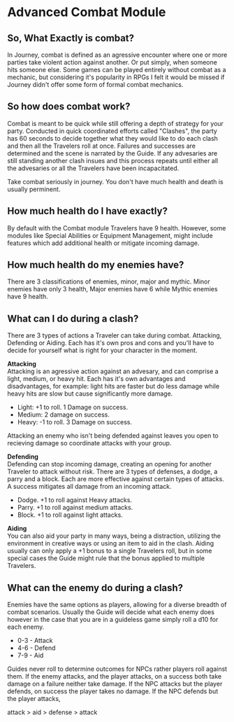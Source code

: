 # Advanced Combat Module

## So, What Exactly is combat?
In Journey, combat is defined as an agressive encounter where one or more parties take violent action against another. Or put simply, when someone hits someone else. Some games can be played entirely without combat as a mechanic, but considering it's popularity in RPGs I felt it would be missed if Journey didn't offer some form of formal combat mechanics.

## So how does combat work?
Combat is meant to be quick while still offering a depth of strategy for your party. Conducted in quick coordinated efforts called "Clashes", the party has 60 seconds to decide together what they would like to do each clash and then all the Travelers roll at once. Failures and successes are determined and the scene is narrated by the Guide. If any advesaries are still standing another clash insues and this process repeats until either all the advesaries or all the Travelers have been incapacitated.

Take combat seriously in journey. You don't have much health and death is usually perminent.

## How much health do I have exactly?
By default with the Combat module Travelers have 9 health. However, some modules like Special Abilities or Equipment Management, might include features which add additional health or mitigate incoming damage.

## How much health do my enemies have?
There are 3 classifications of enemies, minor, major and mythic. Minor enemies have only 3 health, Major enemies have 6 while Mythic enemies have 9 health.

## What can I do during a clash?
There are 3 types of actions a Traveler can take during combat. Attacking, Defending or Aiding. Each has it's own pros and cons and you'll have to decide for yourself what is right for your character in the moment.

**Attacking**  
Attacking is an agressive action against an advesary, and can comprise a light, medium, or heavy hit. Each has it's own advantages and disadvantages, for example: light hits are faster but do less damage while heavy hits are slow but cause significantly more damage.

- Light: +1 to roll. 1 Damage on success.
- Medium: 2 damage on success.
- Heavy: -1 to roll. 3 Damage on success.

Attacking an enemy who isn't being defended against leaves you open to recieving damage so coordinate attacks with your group.

**Defending**  
Defending can stop incoming damage, creating an opening for another Traveler to attack without risk. There are 3 types of defenses, a dodge, a parry and a block. Each are more effective against certain types of attacks. A success mitigates all damage from an incoming attack.

- Dodge. +1 to roll against Heavy attacks.
- Parry. +1 to roll against medium attacks.
- Block. +1 to roll against light attacks.

**Aiding**  
You can also aid your party in many ways, being a distraction, utilizing the environment in creative ways or using an item to aid in the clash. Aiding usually can only apply a +1 bonus to a single Travelers roll, but in some special cases the Guide might rule that the bonus applied to multiple Travelers.

## What can the enemy do during a clash?
Enemies have the same options as players, allowing for a diverse breadth of combat scenarios. Usually the Guide will decide what each enemy does however in the case that you are in a guideless game simply roll a d10 for each enemy.
- 0-3 - Attack
- 4-6 - Defend
- 7-9 - Aid

Guides never roll to determine outcomes for NPCs rather players roll against them. If the enemy attacks, and the player attacks, on a success both take damage on a failure neither take damage. If the NPC attacks but the player defends, on success the player takes no damage. If the NPC defends but the player attacks, 

attack > aid > defense > attack